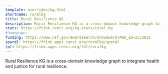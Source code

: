```yaml
---
template: overrides/kg.html
shortname: ruralkg
title: Rural Resilience KG
description: Rural Resilience KG is a cross-domain knowledge graph to integrate health and justice for rural resilience.
stats: https://frink.renci.org/kg-stats/rural-kg
#homepage: 
funding: https://www.nsf.gov/awardsearch/showAward?AWD_ID=2333836
sparql: https://frink.apps.renci.org/ruralkg/sparql
tpf: https://frink.apps.renci.org/ldf/ruralkg
---
```

Rural Resilience KG is a cross-domain knowledge graph to integrate health and justice for rural resilience.

